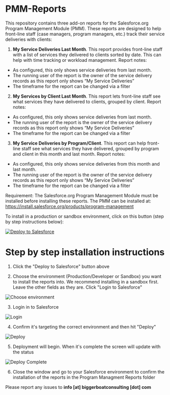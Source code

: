 # PMM-Reports
This repository contains three add-on reports for the Salesforce.org Program Management Module (PMM). These reports are designed to help front-line staff (case managers, program managers, etc.) track their service deliveries with clients:
1. <b>My Service Deliveries Last Month</b>. This report provides front-line staff with a list of services they delivered to clients sorted by date. This can help with time tracking or workload management. Report notes:
<ul>
<li>As configured, this only shows service deliveries from last month.</li>
<li>The running user of the report is the owner of the service delivery records as this report only shows “My Service Deliveries”</li>
<li>The timeframe for the report can be changed via a filter</li>
  </ul>

2. <b>My Services by Client Last Month</b>. This report lets front-line staff see what services they have delivered to clients, grouped by client. Report notes:
<ul>
<li>As configured, this only shows service deliveries from last month.</li>
<li>The running user of the report is the owner of the service delivery records as this report only shows “My Service Deliveries”</li>
<li>The timeframe for the report can be changed via a filter</li>
  </ul>

3. <b>My Service Deliveries by Program/Client</b>. This report can help front-line staff see what services they have delivered, grouped by program and client in this month and last month. Report notes:
<ul>
<li>As configured, this only shows service deliveries from this month and last month.</li>
<li>The running user of the report is the owner of the service delivery records as this report only shows “My Service Deliveries”</li>
<li>The timeframe for the report can be changed via a filter</li>
  </ul>

Requirement: The Salesforce.org Program Management Module must be installed before installing these reports. The PMM can be installed at: https://install.salesforce.org/products/program-management

To install in a production or sandbox environment, click on this button (step by step instructions below):

<a href="https://githubsfdeploy.herokuapp.com?owner=Bigger-Boat-Consulting&amp;repo=PMM-Reports">
  <img src="https://raw.githubusercontent.com/afawcett/githubsfdeploy/master/src/main/webapp/resources/img/deploy.png" alt="Deploy to Salesforce" />
</a>

# Step by step installation instructions

1. Click the "Deploy to Salesforce" button above

2. Choose the environment (Production/Developer or Sandbox) you want to install the reports into. We recommend installing in a sandbox first. Leave the other fields as they are. Click "Login to Salesforce"

![Choose environment](https://biggerboatconsulting.com/wp-content/uploads/2020/06/Choose_the_environment.png)

3. Login in to Salesforce

![Login](https://biggerboatconsulting.com/wp-content/uploads/2020/06/Salesforce-login.png)

4. Confirm it's targeting the correct environment and then hit "Deploy"

![Deploy](https://biggerboatconsulting.com/wp-content/uploads/2020/06/Ready_to_deploy.png)

5. Deployment will begin. When it's complete the screen will update with the status

![Deploy Complete](https://biggerboatconsulting.com/wp-content/uploads/2020/06/Deploy_complete.png)

6. Close the window and go to your Salesforce environment to confirm the installation of the reports in the Program Managment Reports folder

Please report any issues to **info [at] biggerboatconsulting [dot] com**
